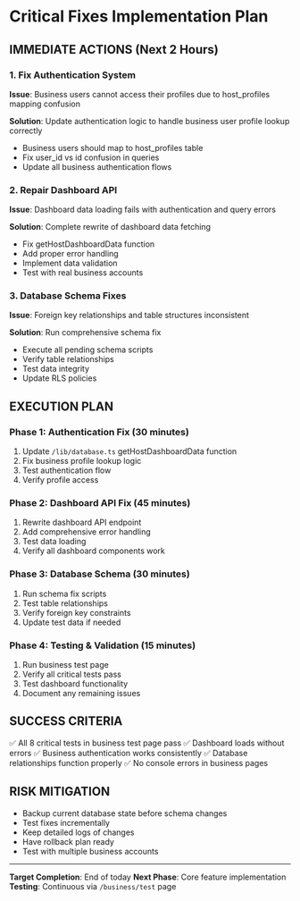 
# Critical Fixes Implementation Plan

## IMMEDIATE ACTIONS (Next 2 Hours)

### 1. Fix Authentication System
**Issue**: Business users cannot access their profiles due to host_profiles mapping confusion

**Solution**: Update authentication logic to handle business user profile lookup correctly
- Business users should map to host_profiles table
- Fix user_id vs id confusion in queries
- Update all business authentication flows

### 2. Repair Dashboard API
**Issue**: Dashboard data loading fails with authentication and query errors

**Solution**: Complete rewrite of dashboard data fetching
- Fix getHostDashboardData function
- Add proper error handling
- Implement data validation
- Test with real business accounts

### 3. Database Schema Fixes
**Issue**: Foreign key relationships and table structures inconsistent

**Solution**: Run comprehensive schema fix
- Execute all pending schema scripts
- Verify table relationships
- Test data integrity
- Update RLS policies

## EXECUTION PLAN

### Phase 1: Authentication Fix (30 minutes)
1. Update `/lib/database.ts` getHostDashboardData function
2. Fix business profile lookup logic
3. Test authentication flow
4. Verify profile access

### Phase 2: Dashboard API Fix (45 minutes)
1. Rewrite dashboard API endpoint
2. Add comprehensive error handling
3. Test data loading
4. Verify all dashboard components work

### Phase 3: Database Schema (30 minutes)
1. Run schema fix scripts
2. Test table relationships
3. Verify foreign key constraints
4. Update test data if needed

### Phase 4: Testing & Validation (15 minutes)
1. Run business test page
2. Verify all critical tests pass
3. Test dashboard functionality
4. Document any remaining issues

## SUCCESS CRITERIA

✅ All 8 critical tests in business test page pass
✅ Dashboard loads without errors
✅ Business authentication works consistently
✅ Database relationships function properly
✅ No console errors in business pages

## RISK MITIGATION

- Backup current database state before schema changes
- Test fixes incrementally
- Keep detailed logs of changes
- Have rollback plan ready
- Test with multiple business accounts

---

**Target Completion**: End of today
**Next Phase**: Core feature implementation
**Testing**: Continuous via `/business/test` page
